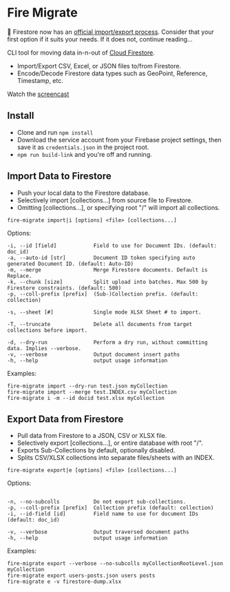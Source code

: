 # Fire Migrate

👀 Firestore now has an [official import/export process](https://firebase.google.com/docs/firestore/manage-data/export-import). Consider that your first option if it suits your needs. If it does not, continue reading...

CLI tool for moving data in-n-out of [Cloud Firestore](https://firebase.google.com/docs/firestore/).

- Import/Export CSV, Excel, or JSON files to/from Firestore.
- Encode/Decode Firestore data types such as GeoPoint, Reference, Timestamp, etc.

Watch the [screencast](https://angularfirebase.com/lessons/import-csv-json-or-excel-to-firestore/)

## Install

- Clone and run `npm install`
- Download the service account from your Firebase project settings, then save it as `credentials.json` in the project root. 
- `npm run build-link` and you're off and running.

## Import Data to Firestore

- Push your local data to the Firestore database.
- Selectively import [collections...] from source file to Firestore.
- Omitting [collections...], or specifying root "/" will import all collections.

```
fire-migrate import|i [options] <file> [collections...]
```

Options:
```
-i, --id [field]            Field to use for Document IDs. (default: doc_id)
-a, --auto-id [str]         Document ID token specifying auto generated Document ID. (default: Auto-ID)
-m, --merge                 Merge Firestore documents. Default is Replace.
-k, --chunk [size]          Split upload into batches. Max 500 by Firestore constraints. (default: 500)
-p, --coll-prefix [prefix]  (Sub-)Collection prefix. (default: collection)
                            
-s, --sheet [#]             Single mode XLSX Sheet # to import.
                            
-T, --truncate              Delete all documents from target collections before import.
                            
-d, --dry-run               Perform a dry run, without committing data. Implies --verbose.
-v, --verbose               Output document insert paths
-h, --help                  output usage information
```

Examples:
```
fire-migrate import --dry-run test.json myCollection
fire-migrate import --merge test.INDEX.csv myCollection
fire-migrate i -m --id docid test.xlsx myCollection
```

## Export Data from Firestore

- Pull data from Firestore to a JSON, CSV or XLSX file.
- Selectively export [collections...], or entire database with root "/".
- Exports Sub-Collections by default, optionally disabled.
- Splits CSV/XLSX collections into separate files/sheets with an INDEX.

```
fire-migrate export|e [options] <file> [collections...]
```

Options:
```

-n, --no-subcolls           Do not export sub-collections.
-p, --coll-prefix [prefix]  Collection prefix (default: collection)
-i, --id-field [id]         Field name to use for document IDs (default: doc_id)

-v, --verbose               Output traversed document paths
-h, --help                  output usage information
```

Examples:
```
fire-migrate export --verbose --no-subcolls myCollectionRootLevel.json myCollection
fire-migrate export users-posts.json users posts
fire-migrate e -v firestore-dump.xlsx
```
